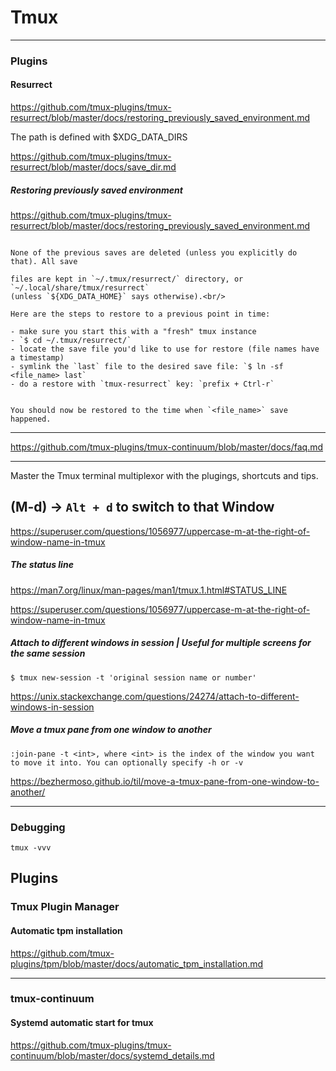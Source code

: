 # Tmux

---

### Plugins

#### Resurrect

https://github.com/tmux-plugins/tmux-resurrect/blob/master/docs/restoring_previously_saved_environment.md

The path is defined with $XDG_DATA_DIRS

https://github.com/tmux-plugins/tmux-resurrect/blob/master/docs/save_dir.md

##### Restoring previously saved environment

https://github.com/tmux-plugins/tmux-resurrect/blob/master/docs/restoring_previously_saved_environment.md

```

None of the previous saves are deleted (unless you explicitly do that). All save

files are kept in `~/.tmux/resurrect/` directory, or `~/.local/share/tmux/resurrect`
(unless `${XDG_DATA_HOME}` says otherwise).<br/>

Here are the steps to restore to a previous point in time:

- make sure you start this with a "fresh" tmux instance
- `$ cd ~/.tmux/resurrect/`
- locate the save file you'd like to use for restore (file names have a timestamp)
- symlink the `last` file to the desired save file: `$ ln -sf <file_name> last`
- do a restore with `tmux-resurrect` key: `prefix + Ctrl-r`


You should now be restored to the time when `<file_name>` save happened.
```

---

https://github.com/tmux-plugins/tmux-continuum/blob/master/docs/faq.md

---

Master the Tmux terminal multiplexor with the plugings, shortcuts and tips.

## (M-d) -> `Alt + d` to switch to that Window

https://superuser.com/questions/1056977/uppercase-m-at-the-right-of-window-name-in-tmux

##### The status line

https://man7.org/linux/man-pages/man1/tmux.1.html#STATUS_LINE

https://superuser.com/questions/1056977/uppercase-m-at-the-right-of-window-name-in-tmux

##### Attach to different windows in session | Useful for multiple screens for the same session

`$ tmux new-session -t 'original session name or number'`

https://unix.stackexchange.com/questions/24274/attach-to-different-windows-in-session

##### Move a tmux pane from one window to another

`:join-pane -t <int>, where <int> is the index of the window you want to move it into. You can optionally specify -h or -v`

https://bezhermoso.github.io/til/move-a-tmux-pane-from-one-window-to-another/

---

### Debugging

```
tmux -vvv
```

## Plugins

### Tmux Plugin Manager

#### Automatic tpm installation

https://github.com/tmux-plugins/tpm/blob/master/docs/automatic_tpm_installation.md

---

### tmux-continuum

#### Systemd automatic start for tmux

https://github.com/tmux-plugins/tmux-continuum/blob/master/docs/systemd_details.md

